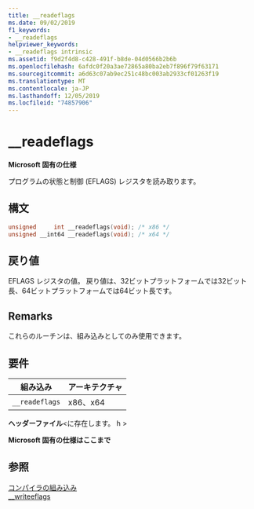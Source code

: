 ```yaml
---
title: __readeflags
ms.date: 09/02/2019
f1_keywords:
- __readeflags
helpviewer_keywords:
- __readeflags intrinsic
ms.assetid: f9d2f4d8-c428-491f-b8de-04d0566b2b6b
ms.openlocfilehash: 6afdc0f20a3ae72865a80ba2eb7f896f79f63171
ms.sourcegitcommit: a6d63c07ab9ec251c48bc003ab2933cf01263f19
ms.translationtype: MT
ms.contentlocale: ja-JP
ms.lasthandoff: 12/05/2019
ms.locfileid: "74857906"
---
```

# <a name="__readeflags"></a>__readeflags

**Microsoft 固有の仕様**

プログラムの状態と制御 (EFLAGS) レジスタを読み取ります。

## <a name="syntax"></a>構文

```C
unsigned     int __readeflags(void); /* x86 */
unsigned __int64 __readeflags(void); /* x64 */
```

## <a name="return-value"></a>戻り値

EFLAGS レジスタの値。 戻り値は、32ビットプラットフォームでは32ビット長、64ビットプラットフォームでは64ビット長です。

## <a name="remarks"></a>Remarks

これらのルーチンは、組み込みとしてのみ使用できます。

## <a name="requirements"></a>要件

|組み込み|アーキテクチャ|
|---------------|------------------|
|`__readeflags`|x86、x64|

**ヘッダーファイル**\<に存在します。 h >

**Microsoft 固有の仕様はここまで**

## <a name="see-also"></a>参照

[コンパイラの組み込み](../intrinsics/compiler-intrinsics.md)\
[__writeeflags](../intrinsics/writeeflags.md)
